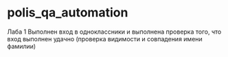 # polis_qa_automation
Лаба 1
Выполнен вход в одноклассники и выполнена проверка того, что вход выполнен удачно (проверка видимости и совпадения имени фамилии)
